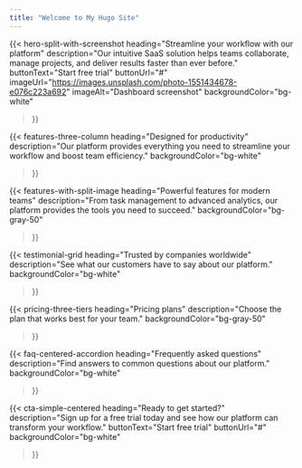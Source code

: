 ```yaml
---
title: "Welcome to My Hugo Site"
---
```


<!-- Hero Section: Split with product screenshot -->
{{< hero-split-with-screenshot 
    heading="Streamline your workflow with our platform" 
    description="Our intuitive SaaS solution helps teams collaborate, manage projects, and deliver results faster than ever before."
    buttonText="Start free trial"
    buttonUrl="#"
    imageUrl="https://images.unsplash.com/photo-1551434678-e076c223a692"
    imageAlt="Dashboard screenshot"
    backgroundColor="bg-white"
>}}

<!-- Features Section: Three column with small icons -->
{{< features-three-column 
    heading="Designed for productivity"
    description="Our platform provides everything you need to streamline your workflow and boost team efficiency."
    backgroundColor="bg-white"
>}}

<!-- Features with product screenshot -->
{{< features-with-split-image 
    heading="Powerful features for modern teams"
    description="From task management to advanced analytics, our platform provides the tools you need to succeed."
    backgroundColor="bg-gray-50"
>}}

<!-- Testimonials Grid -->
{{< testimonial-grid 
    heading="Trusted by companies worldwide"
    description="See what our customers have to say about our platform."
    backgroundColor="bg-white"
>}}

<!-- Pricing Section -->
{{< pricing-three-tiers 
    heading="Pricing plans"
    description="Choose the plan that works best for your team."
    backgroundColor="bg-gray-50"
>}}

<!-- FAQ Section -->
{{< faq-centered-accordion 
    heading="Frequently asked questions"
    description="Find answers to common questions about our platform."
    backgroundColor="bg-white"
>}}

<!-- CTA Section -->
{{< cta-simple-centered 
    heading="Ready to get started?"
    description="Sign up for a free trial today and see how our platform can transform your workflow."
    buttonText="Start free trial"
    buttonUrl="#"
    backgroundColor="bg-white"
>}}